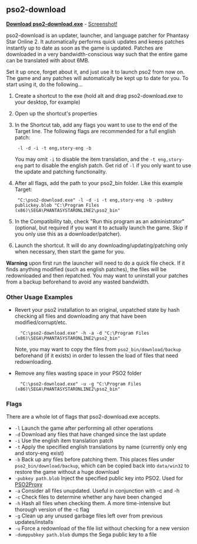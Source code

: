 ## pso2-download

[**Download pso2-download.exe**](pso2-download.exe) - [Screenshot!](pso2-download-screen.png)

pso2-download is an updater, launcher, and language patcher for Phantasy Star Online 2. It automatically performs quick updates and keeps patches instantly up to date as soon as the game is updated. Patches are downloaded in a very bandwidth-conscious way such that the entire game can be translated with about 6MB.

Set it up once, forget about it, and just use it to launch pso2 from now on. The game and any patches will automatically be kept up to date for you. To start using it, do the following...

1. Create a shortcut to the exe (hold alt and drag pso2-download.exe to your desktop, for example)

2. Open up the shortcut's properties

3. In the Shortcut tab, add any flags you want to use to the end of the Target line. The following flags are recommended for a full english patch:

        -l -d -i -t eng,story-eng -b

    You may omit `-i` to disable the item translation, and the `-t eng,story-eng` part to disable the english patch. Get rid of `-l` if you only want to use the update and patching functionality.
4. After all flags, add the path to your pso2_bin folder. Like this example Target:

        "C:\pso2-download.exe" -l -d -i -t eng,story-eng -b -pubkey publickey.blob "C:\Program Files (x86)\SEGA\PHANTASYSTARONLINE2\pso2_bin"

5. In the Compatibility tab, check "Run this program as an administrator" (optional, but required if you want it to actually launch the game. Skip if you only use this as a downloader/patcher).

6. Launch the shortcut. It will do any downloading/updating/patching only when necessary, then start the game for you.


**Warning** upon first run the launcher will need to do a quick file check. If it finds anything modified (such as english patches), the files will be redownloaded and then repatched. You may want to uninstall your patches from a backup beforehand to avoid any wasted bandwidth.


### Other Usage Examples

- Revert your pso2 installation to an original, unpatched state by hash checking all files and downloading any that have been modified/corrupt/etc.

        "C:\pso2-download.exe" -h -a -d "C:\Program Files (x86)\SEGA\PHANTASYSTARONLINE2\pso2_bin"

    Note, you may want to copy the files from `pso2_bin/download/backup` beforehand (if it exists) in order to lessen the load of files that need redownloading.

- Remove any files wasting space in your PSO2 folder

        "C:\pso2-download.exe" -u -g "C:\Program Files (x86)\SEGA\PHANTASYSTARONLINE2\pso2_bin"


### Flags

There are a whole lot of flags that pso2-download.exe accepts.

- `-l` Launch the game after performing all other operations
- `-d` Download any files that have changed since the last update
- `-i` Use the english item translation patch
- `-t` Apply the specified english translations by name (currently only eng and story-eng exist)
- `-b` Back up any files before patching them. This places files under `pso2_bin/download/backup`, which can be copied back into `data/win32` to restore the game without a huge download
- `-pubkey path.blob` Inject the specified public key into PSO2. Used for [PSO2Proxy](http://pso2proxy.cyberkitsune.net)
- `-a` Consider all files unupdated. Useful in conjunction with -c and -h
- `-c` Check files to determine whether any have been changed
- `-h` Hash all files when checking them. A more time-intensive but thorough version of the -c flag
- `-g` Clean up any unused garbage files left over from previous updates/installs
- `-u` Force a redownload of the file list without checking for a new version
- `-dumppubkey path.blob` dumps the Sega public key to a file
